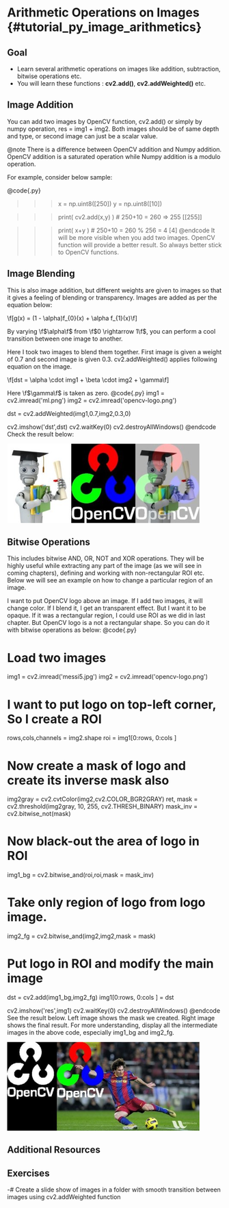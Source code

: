 Arithmetic Operations on Images {#tutorial_py_image_arithmetics}
===============================

Goal
----

-   Learn several arithmetic operations on images like addition, subtraction, bitwise operations etc.
-   You will learn these functions : **cv2.add()**, **cv2.addWeighted()** etc.

Image Addition
--------------

You can add two images by OpenCV function, cv2.add() or simply by numpy operation, res = img1 + img2. Both images should be of same depth and type, or second image can just be a scalar value.

@note There is a difference between OpenCV addition and Numpy addition. OpenCV addition is a saturated operation while Numpy addition is a modulo operation.

For example, consider below sample:

@code{.py}
>>> x = np.uint8([250])
>>> y = np.uint8([10])

>>> print( cv2.add(x,y) ) # 250+10 = 260 => 255
>>> [[255]]

>>> print( x+y )          # 250+10 = 260 % 256 = 4
>>> [4]
>>> @endcode
>>> It will be more visible when you add two images. OpenCV function will provide a better result. So
>>> always better stick to OpenCV functions.

Image Blending
--------------

This is also image addition, but different weights are given to images so that it gives a feeling of blending or transparency. Images are added as per the equation below:

\f[g(x) = (1 - \alpha)f_{0}(x) + \alpha f_{1}(x)\f]

By varying \f$\alpha\f$ from \f$0 \rightarrow 1\f$, you can perform a cool transition between one image to another.

Here I took two images to blend them together. First image is given a weight of 0.7 and second image is given 0.3. cv2.addWeighted() applies following equation on the image.

\f[dst = \alpha \cdot img1 + \beta \cdot img2 + \gamma\f]

Here \f$\gamma\f$ is taken as zero.
@code{.py}
img1 = cv2.imread('ml.png')
img2 = cv2.imread('opencv-logo.png')

dst = cv2.addWeighted(img1,0.7,img2,0.3,0)

cv2.imshow('dst',dst)
cv2.waitKey(0)
cv2.destroyAllWindows()
@endcode
Check the result below:

![image](images/blending.jpg)

Bitwise Operations
------------------

This includes bitwise AND, OR, NOT and XOR operations. They will be highly useful while extracting any part of the image (as we will see in coming chapters), defining and working with non-rectangular ROI etc. Below we will see an example on how to change a particular region of an image.

I want to put OpenCV logo above an image. If I add two images, it will change color. If I blend it, I get an transparent effect. But I want it to be opaque. If it was a rectangular region, I could use ROI as we did in last chapter. But OpenCV logo is a not a rectangular shape. So you can do it with bitwise operations as below:
@code{.py}
# Load two images
img1 = cv2.imread('messi5.jpg')
img2 = cv2.imread('opencv-logo.png')

# I want to put logo on top-left corner, So I create a ROI
rows,cols,channels = img2.shape
roi = img1[0:rows, 0:cols ]

# Now create a mask of logo and create its inverse mask also
img2gray = cv2.cvtColor(img2,cv2.COLOR_BGR2GRAY)
ret, mask = cv2.threshold(img2gray, 10, 255, cv2.THRESH_BINARY)
mask_inv = cv2.bitwise_not(mask)

# Now black-out the area of logo in ROI
img1_bg = cv2.bitwise_and(roi,roi,mask = mask_inv)

# Take only region of logo from logo image.
img2_fg = cv2.bitwise_and(img2,img2,mask = mask)

# Put logo in ROI and modify the main image
dst = cv2.add(img1_bg,img2_fg)
img1[0:rows, 0:cols ] = dst

cv2.imshow('res',img1)
cv2.waitKey(0)
cv2.destroyAllWindows()
@endcode
See the result below. Left image shows the mask we created. Right image shows the final result. For more understanding, display all the intermediate images in the above code, especially img1_bg and img2_fg.

![image](images/overlay.jpg)

Additional Resources
--------------------

Exercises
---------

-#  Create a slide show of images in a folder with smooth transition between images using cv2.addWeighted function

